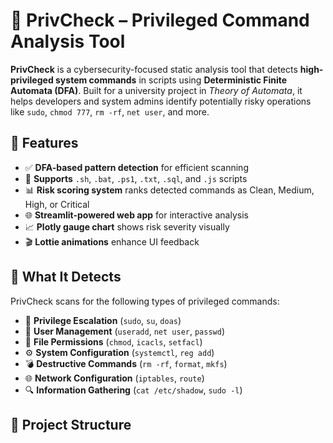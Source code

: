 # 🔐 PrivCheck – Privileged Command Analysis Tool

**PrivCheck** is a cybersecurity-focused static analysis tool that detects **high-privileged system commands** in scripts using **Deterministic Finite Automata (DFA)**. Built for a university project in *Theory of Automata*, it helps developers and system admins identify potentially risky operations like `sudo`, `chmod 777`, `rm -rf`, `net user`, and more.

## 🚀 Features

- ✅ **DFA-based pattern detection** for efficient scanning
- 🧾 **Supports** `.sh`, `.bat`, `.ps1`, `.txt`, `.sql`, and `.js` scripts
- 📊 **Risk scoring system** ranks detected commands as Clean, Medium, High, or Critical
- 🌐 **Streamlit-powered web app** for interactive analysis
- 📈 **Plotly gauge chart** shows risk severity visually
- 🎬 **Lottie animations** enhance UI feedback

## 🔎 What It Detects

PrivCheck scans for the following types of privileged commands:

- 🔼 **Privilege Escalation** (`sudo`, `su`, `doas`)
- 👤 **User Management** (`useradd`, `net user`, `passwd`)
- 🔐 **File Permissions** (`chmod`, `icacls`, `setfacl`)
- ⚙️ **System Configuration** (`systemctl`, `reg add`)
- 💣 **Destructive Commands** (`rm -rf`, `format`, `mkfs`)
- 🌐 **Network Configuration** (`iptables`, `route`)
- 🔍 **Information Gathering** (`cat /etc/shadow`, `sudo -l`)

## 📁 Project Structure

